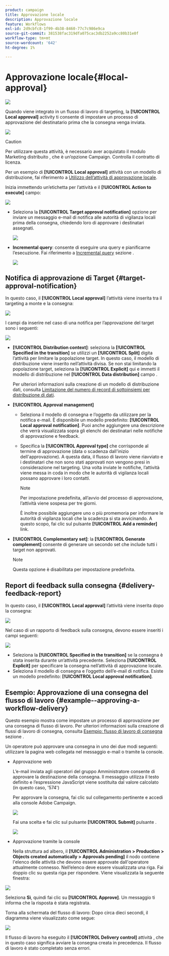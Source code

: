 ```yaml
---
product: campaign
title: Approvazione locale
description: Approvazione locale
feature: Workflows
exl-id: 2d9cbfc8-1f99-4b38-8460-77c7c986e9ca
source-git-commit: 381538fac319dfa075cac3db2252a9cc80b31e0f
workflow-type: tm+mt
source-wordcount: '642'
ht-degree: 1%

---
```


# Approvazione locale{#local-approval}

![](../../assets/v7-only.svg)

Quando viene integrato in un flusso di lavoro di targeting, la **[!UICONTROL Local approval]** activity ti consente di impostare un processo di approvazione del destinatario prima che la consegna venga inviata.

![](assets/local_validation_0.png)

>[!CAUTION]
>
>Per utilizzare questa attività, è necessario aver acquistato il modulo Marketing distribuito , che è un’opzione Campaign. Controlla il contratto di licenza.

Per un esempio di **[!UICONTROL Local approval]** attività con un modello di distribuzione, fai riferimento a [Utilizzo dell’attività di approvazione locale](using-the-local-approval-activity.md).

Inizia immettendo un’etichetta per l’attività e il **[!UICONTROL Action to execute]** campo:

![](assets/local_validation_1.png)

* Seleziona la **[!UICONTROL Target approval notification]** opzione per inviare un messaggio e-mail di notifica alle autorità di vigilanza locali prima della consegna, chiedendo loro di approvare i destinatari assegnati.

   ![](assets/local_validation_intro_2.png)

* **Incremental query**: consente di eseguire una query e pianificarne l’esecuzione. Fai riferimento a [Incremental query](incremental-query.md) sezione .

   ![](assets/local_validation_intro_3.png)

## Notifica di approvazione di Target {#target-approval-notification}

In questo caso, il **[!UICONTROL Local approval]** l’attività viene inserita tra il targeting a monte e la consegna:

![](assets/local_validation_2.png)

I campi da inserire nel caso di una notifica per l’approvazione del target sono i seguenti:

![](assets/local_validation_3.png)

* **[!UICONTROL Distribution context]**: seleziona la **[!UICONTROL Specified in the transition]** se utilizzi un **[!UICONTROL Split]** digita l’attività per limitare la popolazione target. In questo caso, il modello di distribuzione viene inserito nell’attività divisa. Se non stai limitando la popolazione target, seleziona la **[!UICONTROL Explicit]** qui e immetti il modello di distribuzione nel **[!UICONTROL Data distribution]** campo .

   Per ulteriori informazioni sulla creazione di un modello di distribuzione dati, consulta [Limitazione del numero di record di sottoinsiemi per distribuzione di dati](split.md#limiting-the-number-of-subset-records-per-data-distribution).

* **[!UICONTROL Approval management]**

   * Seleziona il modello di consegna e l’oggetto da utilizzare per la notifica e-mail. È disponibile un modello predefinito: **[!UICONTROL Local approval notification]**. Puoi anche aggiungere una descrizione che verrà visualizzata sopra gli elenchi dei destinatari nelle notifiche di approvazione e feedback.
   * Specifica la **[!UICONTROL Approval type]** che corrisponde al termine di approvazione (data o scadenza dall&#39;inizio dell&#39;approvazione). A questa data, il flusso di lavoro viene riavviato e i destinatari che non sono stati approvati non vengono presi in considerazione nel targeting. Una volta inviate le notifiche, l’attività viene messa in coda in modo che le autorità di vigilanza locali possano approvare i loro contatti.

      >[!NOTE]
      >
      >Per impostazione predefinita, all’avvio del processo di approvazione, l’attività viene sospesa per tre giorni.

      È inoltre possibile aggiungere uno o più promemoria per informare le autorità di vigilanza locali che la scadenza si sta avvicinando. A questo scopo, fai clic sul pulsante **[!UICONTROL Add a reminder]** link.

* **[!UICONTROL Complementary set]**: la **[!UICONTROL Generate complement]** consente di generare un secondo set che include tutti i target non approvati.

   >[!NOTE]
   >
   >Questa opzione è disabilitata per impostazione predefinita.

## Report di feedback sulla consegna {#delivery-feedback-report}

In questo caso, il **[!UICONTROL Local approval]** l’attività viene inserita dopo la consegna:

![](assets/local_validation_4.png)

Nel caso di un rapporto di feedback sulla consegna, devono essere inseriti i campi seguenti:

![](assets/local_validation_workflow_4.png)

* Seleziona la **[!UICONTROL Specified in the transition]** se la consegna è stata inserita durante un’attività precedente. Seleziona **[!UICONTROL Explicit]** per specificare la consegna nell’attività di approvazione locale.
* Seleziona il modello di consegna e l’oggetto dell’e-mail di notifica. Esiste un modello predefinito: **[!UICONTROL Local approval notification]**.

## Esempio: Approvazione di una consegna del flusso di lavoro {#example--approving-a-workflow-delivery}

Questo esempio mostra come impostare un processo di approvazione per una consegna di flusso di lavoro. Per ulteriori informazioni sulla creazione di flussi di lavoro di consegna, consulta [Esempio: flusso di lavoro di consegna](delivery.md#example--delivery-workflow) sezione .

Un operatore può approvare una consegna in uno dei due modi seguenti: utilizzare la pagina web collegata nel messaggio e-mail o tramite la console.

* Approvazione web

   L’e-mail inviata agli operatori del gruppo Amministratore consente di approvare la destinazione della consegna. Il messaggio utilizza il testo definito e l’espressione JavaScript viene sostituita dal valore calcolato (in questo caso, &#39;574&#39;)

   Per approvare la consegna, fai clic sul collegamento pertinente e accedi alla console Adobe Campaign.

   ![](assets/new-workflow-valid-webaccess.png)

   Fai una scelta e fai clic sul pulsante **[!UICONTROL Submit]** pulsante .

   ![](assets/new-workflow-valid-webaccess-confirm.png)

* Approvazione tramite la console

   Nella struttura ad albero, il **[!UICONTROL Administration > Production > Objects created automatically > Approvals pending]** il nodo contiene l&#39;elenco delle attività che devono essere approvate dall&#39;operatore attualmente connesso. Nell’elenco deve essere visualizzata una riga. Fai doppio clic su questa riga per rispondere. Viene visualizzata la seguente finestra:

![](assets/new-workflow-7.png)

Seleziona **Sì**, quindi fai clic su **[!UICONTROL Approve]**. Un messaggio ti informa che la risposta è stata registrata.

Torna alla schermata del flusso di lavoro: Dopo circa dieci secondi, il diagramma viene visualizzato come segue:

![](assets/new-workflow-8.png)

Il flusso di lavoro ha eseguito il **[!UICONTROL Delivery control]** attività , che in questo caso significa avviare la consegna creata in precedenza. Il flusso di lavoro è stato completato senza errori.
